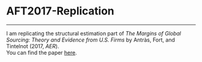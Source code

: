 # AFT2017-Replication

---

I am replicating the structural estimation part of *The Margins of Global Sourcing: Theory and Evidence from U.S. Firms* by Antràs, Fort, and Tintelnot (2017, *AER*).<br>
You can find the paper [here](https://scholar.harvard.edu/antras/publications/margins-global-sourcing-theory-and-evidence-us-firms).

